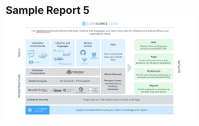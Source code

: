 # Sample Report 5![platform image](https://raw.githubusercontent.com/timrizzi81/v2_demos/master/Platform%20Visual.png)